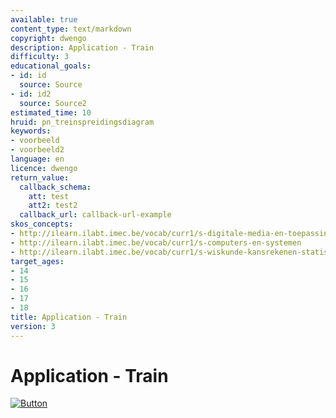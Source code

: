```yaml
---
available: true
content_type: text/markdown
copyright: dwengo
description: Application - Train
difficulty: 3
educational_goals:
- id: id
  source: Source
- id: id2
  source: Source2
estimated_time: 10
hruid: pn_treinspreidingsdiagram
keywords:
- voorbeeld
- voorbeeld2
language: en
licence: dwengo
return_value:
  callback_schema:
    att: test
    att2: test2
  callback_url: callback-url-example
skos_concepts:
- http://ilearn.ilabt.imec.be/vocab/curr1/s-digitale-media-en-toepassingen
- http://ilearn.ilabt.imec.be/vocab/curr1/s-computers-en-systemen
- http://ilearn.ilabt.imec.be/vocab/curr1/s-wiskunde-kansrekenen-statistiek
target_ages:
- 14
- 15
- 16
- 17
- 18
title: Application - Train
version: 3
---
```

# Application - Train

[![](embed/Button.png "Button")](https://kiks.ilabt.imec.be/jupyterhub/?id=0205_en "Notebooks Train")

